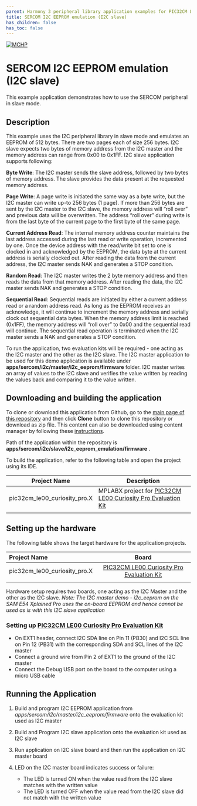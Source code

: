```yaml
---
parent: Harmony 3 peripheral library application examples for PIC32CM LE/LS family
title: SERCOM I2C EEPROM emulation (I2C slave) 
has_children: false
has_toc: false
---
```


[![MCHP](https://www.microchip.com/ResourcePackages/Microchip/assets/dist/images/logo.png)](https://www.microchip.com)

# SERCOM I2C EEPROM emulation (I2C slave)

This example application demonstrates how to use the SERCOM peripheral in slave mode.

## Description

This example uses the I2C peripheral library in slave mode and emulates an EEPROM of 512 bytes. There are two pages each of size 256 bytes. I2C slave expects two bytes of memory address from the I2C master and the memory address can range from 0x00 to 0x1FF.
I2C slave application supports following:

**Byte Write**: The I2C master sends the slave address, followed by two bytes of memory address. The slave provides the data present at the requested memory address.

**Page Write**: A page write is initiated the same way as a byte write, but the I2C master can write up-to 256 bytes (1 page). If more than 256 bytes are sent by the I2C master to the I2C slave, the memory address will “roll over” and previous data will be overwritten. The address “roll over” during write is from the last byte of the current page to the first byte of the same page.

**Current Address Read**: The internal memory address counter maintains the last address accessed during the last read or write operation, incremented by one. Once the device address with the read/write bit set to one is clocked in and acknowledged by the EEPROM, the data byte at the current address is serially clocked out. After reading the data from the current address, the I2C master sends NAK and generates a STOP condition.

**Random Read**: The I2C master writes the 2 byte memory address and then reads the data from that memory address. After reading the data, the I2C master sends NAK and generates a STOP condition.

**Sequential Read**: Sequential reads are initiated by either a current address read or a random address read. As long as the EEPROM receives an acknowledge, it will continue to increment the memory address and serially clock out sequential data bytes. When the memory address limit is reached (0x1FF), the memory address will “roll over” to 0x00 and the sequential read will continue. The sequential read operation is terminated when the I2C master sends a NAK and generates a STOP condition.

To run the application, two evaluation kits will be required - one acting as the I2C master and the other as the I2C slave. The I2C master application to be used for this demo application is available under **apps/sercom/i2c/master/i2c_eeprom/firmware** folder. I2C master writes an array of values to the I2C slave and verifies the value written by reading the values back and comparing it to the value written.

## Downloading and building the application

To clone or download this application from Github, go to the [main page of this repository](https://github.com/Microchip-MPLAB-Harmony/csp_apps_pic32cm_le_ls) and then click **Clone** button to clone this repository or download as zip file.
This content can also be downloaded using content manager by following these [instructions](https://github.com/Microchip-MPLAB-Harmony/contentmanager/wiki).

Path of the application within the repository is **apps/sercom/i2c/slave/i2c_eeprom_emulation/firmware** .

To build the application, refer to the following table and open the project using its IDE.

| Project Name      | Description                                    |
| ----------------- | ---------------------------------------------- |
| pic32cm_le00_curiosity_pro.X | MPLABX project for [PIC32CM LE00 Curiosity Pro Evaluation Kit]() |
|||

## Setting up the hardware

The following table shows the target hardware for the application projects.

| Project Name| Board|
|:---------|:---------:|
| pic32cm_le00_curiosity_pro.X | [PIC32CM LE00 Curiosity Pro Evaluation Kit]()
|||

Hardware setup requires two boards, one acting as the I2C Master and the other as the I2C slave. *Note: The I2C master demo - i2c_eeprom on the SAM E54 Xplained Pro uses the on-board EEPROM and hence cannot be used as is with this I2C slave application*

### Setting up [PIC32CM LE00 Curiosity Pro Evaluation Kit]()

- On EXT1 header, connect I2C SDA line on Pin 11 (PB30) and I2C SCL line on Pin 12 (PB31) with the corresponding SDA and SCL lines of the I2C master
- Connect a ground wire from Pin 2 of EXT1 to the ground of the I2C master
- Connect the Debug USB port on the board to the computer using a micro USB cable

## Running the Application

1. Build and program I2C EEPROM application from *apps/sercom/i2c/master/i2c_eeprom/firmware* onto the evaluation kit used as I2C master
2. Build and Program I2C slave application onto the evaluation kit used as I2C slave
3. Run application on I2C slave board and then run the application on I2C master board
4. LED on the I2C master board indicates success or failure:

    - The LED is turned ON when the value read from the I2C slave matches with the written value
    - The LED is turned OFF when the value read from the I2C slave did not match with the written value
